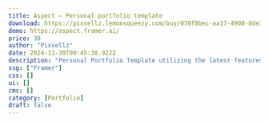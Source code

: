 ```yaml
---
title: Aspect — Personal portfolio template
download: https://pixsellz.lemonsqueezy.com/buy/078f8bec-aa17-4900-8de3-7831f2cfb5b2
demo: https://aspect.framer.ai/
price: 38
author: "Pixsellz"
date: 2024-11-30T09:45:38.922Z
description: "Personal Portfolio Template utilizing the latest features of Framer"
ssg: ["Framer"]
css: []
ui: []
cms: []
category: [Portfolio]
draft: false
---
```

